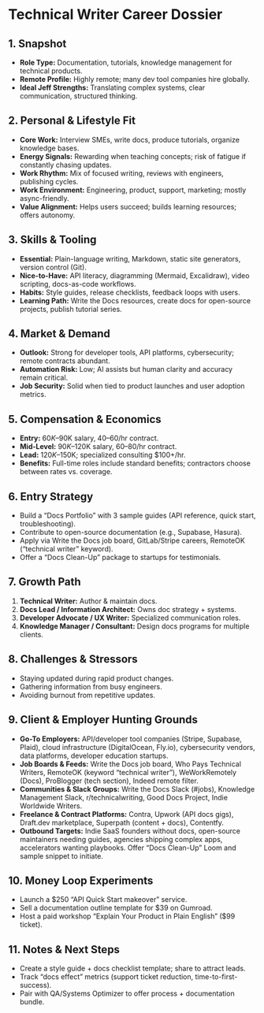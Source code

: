 # Technical Writer Career Dossier

## 1. Snapshot
- **Role Type:** Documentation, tutorials, knowledge management for technical products.
- **Remote Profile:** Highly remote; many dev tool companies hire globally.
- **Ideal Jeff Strengths:** Translating complex systems, clear communication, structured thinking.

## 2. Personal & Lifestyle Fit
- **Core Work:** Interview SMEs, write docs, produce tutorials, organize knowledge bases.
- **Energy Signals:** Rewarding when teaching concepts; risk of fatigue if constantly chasing updates.
- **Work Rhythm:** Mix of focused writing, reviews with engineers, publishing cycles.
- **Work Environment:** Engineering, product, support, marketing; mostly async-friendly.
- **Value Alignment:** Helps users succeed; builds learning resources; offers autonomy.

## 3. Skills & Tooling
- **Essential:** Plain-language writing, Markdown, static site generators, version control (Git).
- **Nice-to-Have:** API literacy, diagramming (Mermaid, Excalidraw), video scripting, docs-as-code workflows.
- **Habits:** Style guides, release checklists, feedback loops with users.
- **Learning Path:** Write the Docs resources, create docs for open-source projects, publish tutorial series.

## 4. Market & Demand
- **Outlook:** Strong for developer tools, API platforms, cybersecurity; remote contracts abundant.
- **Automation Risk:** Low; AI assists but human clarity and accuracy remain critical.
- **Job Security:** Solid when tied to product launches and user adoption metrics.

## 5. Compensation & Economics
- **Entry:** $60K–$90K salary, $40–$60/hr contract.
- **Mid-Level:** $90K–$120K salary, $60–$80/hr contract.
- **Lead:** $120K–$150K; specialized consulting $100+/hr.
- **Benefits:** Full-time roles include standard benefits; contractors choose between rates vs. coverage.

## 6. Entry Strategy
- Build a “Docs Portfolio” with 3 sample guides (API reference, quick start, troubleshooting).
- Contribute to open-source documentation (e.g., Supabase, Hasura).
- Apply via Write the Docs job board, GitLab/Stripe careers, RemoteOK (“technical writer” keyword).
- Offer a “Docs Clean-Up” package to startups for testimonials.

## 7. Growth Path
1. **Technical Writer:** Author & maintain docs.  
2. **Docs Lead / Information Architect:** Owns doc strategy + systems.  
3. **Developer Advocate / UX Writer:** Specialized communication roles.  
4. **Knowledge Manager / Consultant:** Design docs programs for multiple clients.

## 8. Challenges & Stressors
- Staying updated during rapid product changes.
- Gathering information from busy engineers.
- Avoiding burnout from repetitive updates.

## 9. Client & Employer Hunting Grounds
- **Go-To Employers:** API/developer tool companies (Stripe, Supabase, Plaid), cloud infrastructure (DigitalOcean, Fly.io), cybersecurity vendors, data platforms, developer education startups.
- **Job Boards & Feeds:** Write the Docs job board, Who Pays Technical Writers, RemoteOK (keyword “technical writer”), WeWorkRemotely (Docs), ProBlogger (tech section), Indeed remote filter.
- **Communities & Slack Groups:** Write the Docs Slack (#jobs), Knowledge Management Slack, r/technicalwriting, Good Docs Project, Indie Worldwide Writers.
- **Freelance & Contract Platforms:** Contra, Upwork (API docs gigs), Draft.dev marketplace, Superpath (content + docs), Contentfy.
- **Outbound Targets:** Indie SaaS founders without docs, open-source maintainers needing guides, agencies shipping complex apps, accelerators wanting playbooks. Offer “Docs Clean-Up” Loom and sample snippet to initiate.

## 10. Money Loop Experiments
- Launch a $250 “API Quick Start makeover” service.
- Sell a documentation outline template for $39 on Gumroad.
- Host a paid workshop “Explain Your Product in Plain English” ($99 ticket).

## 11. Notes & Next Steps
- Create a style guide + docs checklist template; share to attract leads.
- Track “docs effect” metrics (support ticket reduction, time-to-first-success).
- Pair with QA/Systems Optimizer to offer process + documentation bundle.
